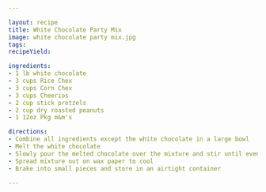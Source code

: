 ```yaml
---

layout: recipe
title: White Chocolate Party Mix
image: white chocolate party mix.jpg
tags: 
recipeYield: 

ingredients: 
- 1 lb white chocolate
- 3 cups Rice Chex
- 3 cups Corn Chex
- 3 cups Cheerios
- 2 cup stick pretzels
- 2 cup dry roasted peanuts
- 1 12oz Pkg m&m's

directions: 
- Combine all ingredients except the white chocolate in a large bowl
- Melt the white chocolate
- Slowly pour the melted chocolate over the mixture and stir until evenly coated
- Spread mixture out on wax paper to cool
- Brake into small pieces and store in an airtight container

---
```


